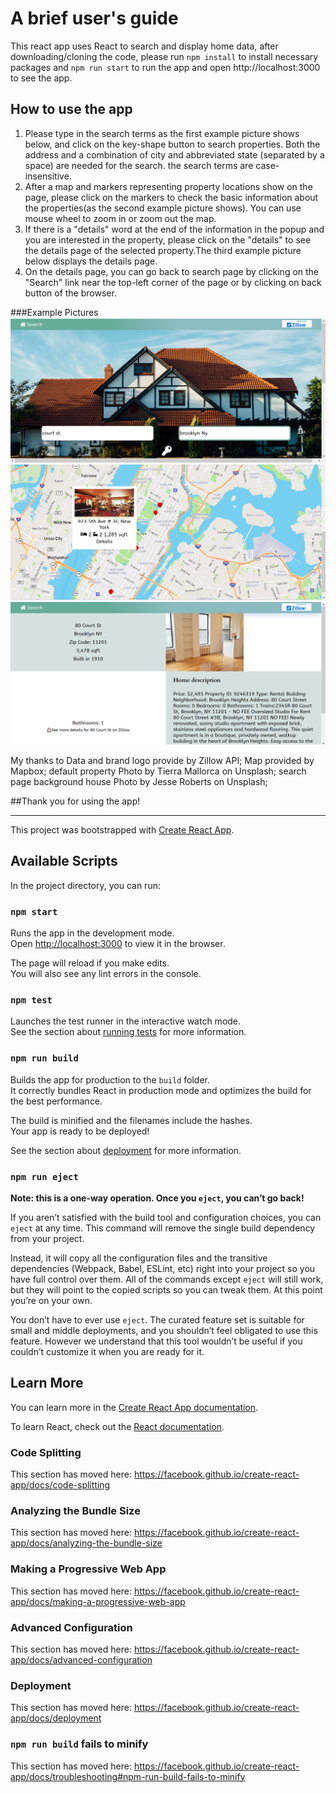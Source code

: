 # A brief user's guide

This react app uses React to search and display home data, after downloading/cloning the code, please run `npm install` to install necessary packages and `npm run start` to run the app and open http://localhost:3000 to see the app.

## How to use the app

1.  Please type in the search terms as the first example picture shows below, and click on the key-shape button to search properties. Both the address and a combination of city and abbreviated state (separated by a space) are needed for the search. the search terms are case-insensitive.
2.  After a map and markers representing property locations show on the page, please click on the markers to check the basic information about the properties(as the second example picture shows). You can use mouse wheel to zoom in or zoom out the map.
3.  If there is a "details" word at the end of the information in the popup and you are interested in the property, please click on the "details" to see the details page of the selected property.The third example picture below displays the details page.
4.  On the details page, you can go back to search page by clicking on the "Search" link near the top-left corner of the page or by clicking on back button of the browser.

###Example Pictures
![](src/assets/examplePic1.png)
![](src/assets/examplePic2.png)
![](src/assets/examplePic3.png)

My thanks to
Data and brand logo provide by Zillow API;
Map provided by Mapbox;
default property Photo by Tierra Mallorca on Unsplash;
search page background house Photo by Jesse Roberts on Unsplash;

##Thank you for using the app!

---

This project was bootstrapped with [Create React App](https://github.com/facebook/create-react-app).

## Available Scripts

In the project directory, you can run:

### `npm start`

Runs the app in the development mode.<br>
Open [http://localhost:3000](http://localhost:3000) to view it in the browser.

The page will reload if you make edits.<br>
You will also see any lint errors in the console.

### `npm test`

Launches the test runner in the interactive watch mode.<br>
See the section about [running tests](https://facebook.github.io/create-react-app/docs/running-tests) for more information.

### `npm run build`

Builds the app for production to the `build` folder.<br>
It correctly bundles React in production mode and optimizes the build for the best performance.

The build is minified and the filenames include the hashes.<br>
Your app is ready to be deployed!

See the section about [deployment](https://facebook.github.io/create-react-app/docs/deployment) for more information.

### `npm run eject`

**Note: this is a one-way operation. Once you `eject`, you can’t go back!**

If you aren’t satisfied with the build tool and configuration choices, you can `eject` at any time. This command will remove the single build dependency from your project.

Instead, it will copy all the configuration files and the transitive dependencies (Webpack, Babel, ESLint, etc) right into your project so you have full control over them. All of the commands except `eject` will still work, but they will point to the copied scripts so you can tweak them. At this point you’re on your own.

You don’t have to ever use `eject`. The curated feature set is suitable for small and middle deployments, and you shouldn’t feel obligated to use this feature. However we understand that this tool wouldn’t be useful if you couldn’t customize it when you are ready for it.

## Learn More

You can learn more in the [Create React App documentation](https://facebook.github.io/create-react-app/docs/getting-started).

To learn React, check out the [React documentation](https://reactjs.org/).

### Code Splitting

This section has moved here: https://facebook.github.io/create-react-app/docs/code-splitting

### Analyzing the Bundle Size

This section has moved here: https://facebook.github.io/create-react-app/docs/analyzing-the-bundle-size

### Making a Progressive Web App

This section has moved here: https://facebook.github.io/create-react-app/docs/making-a-progressive-web-app

### Advanced Configuration

This section has moved here: https://facebook.github.io/create-react-app/docs/advanced-configuration

### Deployment

This section has moved here: https://facebook.github.io/create-react-app/docs/deployment

### `npm run build` fails to minify

This section has moved here: https://facebook.github.io/create-react-app/docs/troubleshooting#npm-run-build-fails-to-minify
